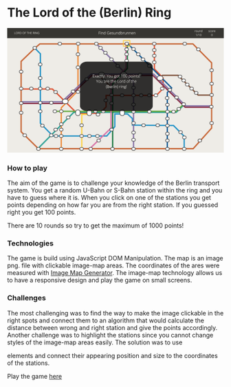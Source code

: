 <h1>The Lord of the (Berlin) Ring</h1>

![Screenshot](https://github.com/codeadventurer/LordOfTheRingGame/blob/master/images/Screenshot.png)

<h3>How to play</h3>

The aim of the game is to challenge your knowledge of the Berlin transport system. You get a random U-Bahn or 
S-Bahn station within the ring and you have to guess where it is. When you click on one of the stations you get
points depending on how far you are from the right station. If you guessed right you get 100 points. 

There are 10 rounds so try to get the maximum of 1000 points!

<h3>Technologies</h3>

The game is build using JavaScript DOM Manipulation. The map is an image png. file with clickable image-map areas.
The coordinates of the ares were measured with [Image Map Generator](https://www.image-map.net/). The image-map technology
allows us to have a responsive design and play the game on small screens.

<h3>Challenges</h3>

The most challenging was to find the way to make the image clickable in the right spots and connect them to an algorithm 
that would calculate the distance between wrong and right station and give the points accordingly. Another challenge was 
to highlight the stations since you cannot change styles of the image-map areas easily. The solution was to use <div> elements 
and connect their appearing position and size to the coordinates of the stations. 

Play the game [here](https://codeadventurer.github.io/LordOfTheRingGame)
